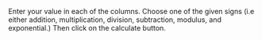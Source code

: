 Enter your value in each of the columns.
Choose one of the given signs (i.e either addition, multiplication, division, subtraction, modulus, and exponential.)
Then click on the calculate button.
